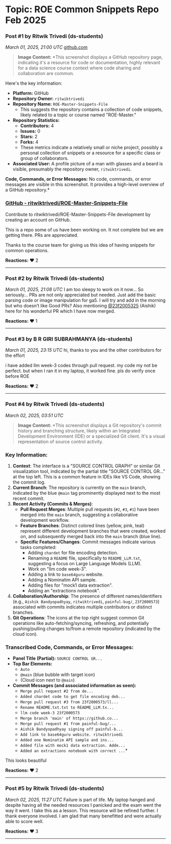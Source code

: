 # Topic: ROE Common Snippets Repo Feb 2025

### Post #1 by **Ritwik Trivedi** (ds-students)
*March 01, 2025, 21:00 UTC*
[github.com](https://github.com/ritwiktrivedi/ROE-Master-Snippets-File)



> **Image Content:** *This screenshot displays a GitHub repository page, indicating it's a resource for code or documentation, highly relevant for a data science course context where code sharing and collaboration are common.

Here's the key information:

*   **Platform:** GitHub
*   **Repository Owner:** `ritwiktrivedi`
*   **Repository Name:** `ROE-Master-Snippets-File`
    *   This suggests the repository contains a collection of code snippets, likely related to a topic or course named "ROE-Master."
*   **Repository Statistics:**
    *   **Contributors:** 4
    *   **Issues:** 0
    *   **Stars:** 2
    *   **Forks:** 4
    *   These metrics indicate a relatively small or niche project, possibly a personal collection of snippets or a resource for a specific class or group of collaborators.
*   **Associated User:** A profile picture of a man with glasses and a beard is visible, presumably the repository owner, `ritwiktrivedi`.

**Code, Commands, or Error Messages:**
No code, commands, or error messages are visible in this screenshot. It provides a high-level overview of a GitHub repository.*



### [GitHub - ritwiktrivedi/ROE-Master-Snippets-File](https://github.com/ritwiktrivedi/ROE-Master-Snippets-File)

Contribute to ritwiktrivedi/ROE-Master-Snippets-File development by creating an account on GitHub.

This is a repo some of us have been working on. It not complete but we are getting there. PRs are appreciated.

Thanks to the course team for giving us this idea of having snippets for common operations.

**Reactions:** ❤️ 2

---

### Post #2 by **Ritwik Trivedi** (ds-students)
*March 01, 2025, 21:08 UTC*
I am too sleepy to work on it now… So seriously… PRs are not only appreciated but needed. Just add the basic parsing code or image manipulation for ga5. I will try and add in the morning but who doesn’t like Good PRs? Also mentioning [@23f2005325](https://discourse.onlinedegree.iitm.ac.in/u/23f2005325) (Aishik) here for his wonderful PR which I have now merged.

**Reactions:** ❤️ 1

---

### Post #3 by **B R GIRI SUBRAHMANYA** (ds-students)
*March 01, 2025, 23:15 UTC*
hi, thanks to you and the other contributors for the effort

i have added llm week-3 codes through pull request. my code my not be perfect. but when I ran it in my laptop, it worked fine. pls do verify once before ROE

**Reactions:** ❤️ 2

---

### Post #4 by **Ritwik Trivedi** (ds-students)
*March 02, 2025, 03:51 UTC*


> **Image Content:** *This screenshot displays a Git repository's commit history and branching structure, likely within an Integrated Development Environment (IDE) or a specialized Git client. It's a visual representation of source control activity.

### Key Information:

1.  **Context**: The interface is a "SOURCE CONTROL GRAPH" or similar Git visualization tool, indicated by the partial title "SOURCE CONTROL GR..." at the top left. This is a common feature in IDEs like VS Code, showing the commit log.
2.  **Current Branch**: The repository is currently on the `main` branch, indicated by the blue `@main` tag prominently displayed next to the most recent commit.
3.  **Recent Activity (Commits & Merges)**:
    *   **Pull Request Merges**: Multiple pull requests (`#2`, `#3`, `#1`) have been merged into the `main` branch, suggesting a collaborative development workflow.
    *   **Feature Branches**: Distinct colored lines (yellow, pink, teal) represent different development branches that were created, worked on, and subsequently merged back into the `main` branch (blue line).
    *   **Specific Features/Changes**: Commit messages indicate various tasks completed:
        *   Adding `chardet` for file encoding detection.
        *   Renaming a `README` file, specifically to `README_LLM.txt`, suggesting a focus on Large Language Models (LLM).
        *   Work on "llm code week-3".
        *   Adding a link to `base64guru` website.
        *   Adding a Nominatim API sample.
        *   Adding files for "mock1 data extraction".
        *   Adding an "extractions notebook".
4.  **Collaboration/Authorship**: The presence of different names/identifiers (e.g., `Aishik Bandyopadhyay`, `ritwiktrivedi`, `painful-bug/`, `23f2000573`) associated with commits indicates multiple contributors or distinct branches.
5.  **Git Operations**: The icons at the top right suggest common Git operations like auto-fetching/syncing, refreshing, and potentially pushing/pulling changes to/from a remote repository (indicated by the cloud icon).

### Transcribed Code, Commands, or Error Messages:

*   **Panel Title (Partial):** `SOURCE CONTROL GR...`
*   **Top Bar Elements:**
    *   `Auto`
    *   `@main` (blue bubble with target icon)
    *   (Cloud icon next to `@main`)
*   **Commit Messages (and associated information as seen):**
    *   `Merge pull request #2 from de...`
    *   `Added chardet code to get file encoding deb...`
    *   `Merge pull request #3 from 23f2000573/ll...`
    *   `Rename README.txt.txt to README_LLM.tx...`
    *   `llm code week-3 23f2000573`
    *   `Merge branch 'main' of https://github.co...`
    *   `Merge pull request #1 from painful-bug/...`
    *   `Aishik Bandyopadhyay signing off painful-b...`
    *   `Add link to base64guru website. ritwiktrivedi`
    *   `Added one Nominatim API sample and ins...`
    *   `Added file with mock1 data extraction. Adde...`
    *   `Added an extractions notebook with correct ...`*



  
This looks beautiful

**Reactions:** ❤️ 2

---

### Post #5 by **Ritwik Trivedi** (ds-students)
*March 02, 2025, 11:27 UTC*
Failure is part of life. My laptop hanged and despite having all the needed resources I panicked and the exam went the way it went. I take this as a lesson. This resource will be refined further. I thank everyone involved. I am glad that many benefitted and were actually able to score well.

**Reactions:** ❤️ 3

---

